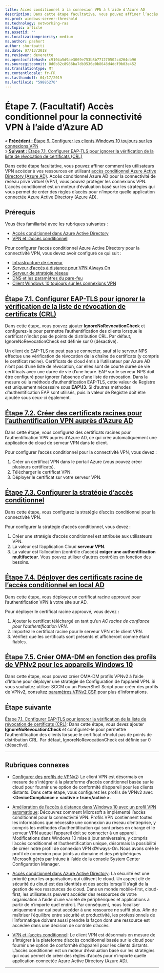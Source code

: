 ```yaml
---
title: Accès conditionnel à la connexion VPN à l'aide d'Azure AD
description: Dans cette étape facultative, vous pouvez affiner l’accès d’utilisateurs VPN autorisé vos ressources à l’aide de l’accès conditionnel Azure Active Directory (Azure AD).
ms.prod: windows-server-threshold
ms.technology: networking-ras
ms.topic: article
ms.assetid: ''
ms.localizationpriority: medium
ms.author: pashort
author: shortpatti
ms.date: 07/13/2018
ms.reviewer: deverette
ms.openlocfilehash: c9104a5d9ae3069e753b8b771270502c4264db96
ms.sourcegitcommit: 0d0b32c8986ba7db9536e0b8648d4ddf9b03e452
ms.translationtype: MT
ms.contentlocale: fr-FR
ms.lasthandoff: 04/17/2019
ms.locfileid: "59885270"
---
```

# <a name="step-7-optional-conditional-access-for-vpn-connectivity-using-azure-ad"></a>Étape 7. (Facultatif) Accès conditionnel pour la connectivité VPN à l’aide d’Azure AD

&#171;  [**Précédent :** Étape 6. Configurer les clients Windows 10 toujours sur les connexions VPN](always-on-vpn/deploy/vpn-deploy-client-vpn-connections.md)<br>
&#187;[ **Suivant :** Étape 7.1. Configurer EAP-TLS pour ignorer la vérification de la liste de révocation de certificats (CRL)](vpn-config-eap-tls-to-ignore-crl-checking.md)

Dans cette étape facultative, vous pouvez affiner comment les utilisateurs VPN accéder à vos ressources en utilisant [accès conditionnel Azure Active Directory (Azure AD)](https://docs.microsoft.com/azure/active-directory/active-directory-conditional-access-azure-portal). Accès conditionnel Azure AD pour la connectivité de réseau privé virtuel (VPN), vous pouvez protéger les connexions VPN. L’accès conditionnel est un moteur d’évaluation basé sur les stratégies qui vous permet de créer des règles d’accès pour n’importe quelle application connectée Azure Active Directory (Azure AD). 

## <a name="prerequisites"></a>Prérequis

Vous êtes familiarisé avec les rubriques suivantes :
- [Accès conditionnel dans Azure Active Directory](https://docs.microsoft.com/azure/active-directory/active-directory-conditional-access-azure-portal)
- [VPN et l’accès conditionnel](https://docs.microsoft.com/windows/access-protection/vpn/vpn-conditional-access)

Pour configurer l’accès conditionnel Azure Active Directory pour la connectivité VPN, vous devez avoir configuré ce qui suit :
- [Infrastructure de serveur](always-on-vpn/deploy/vpn-deploy-server-infrastructure.md)
- [Serveur d’accès à distance pour VPN Always On](always-on-vpn/deploy/vpn-deploy-ras.md)
- [Serveur de stratégie réseau](always-on-vpn/deploy/vpn-deploy-nps.md)
- [DNS et les paramètres du pare-feu](always-on-vpn/deploy/vpn-deploy-dns-firewall.md)
- [Client Windows 10 toujours sur les connexions VPN](always-on-vpn/deploy/vpn-deploy-client-vpn-connections.md)

## <a name="step-71-configure-eap-tls-to-ignore-certificate-revocation-list-crl-checkingvpn-config-eap-tls-to-ignore-crl-checkingmd"></a>[Étape 7.1. Configurer EAP-TLS pour ignorer la vérification de la liste de révocation de certificats (CRL)](vpn-config-eap-tls-to-ignore-crl-checking.md)

Dans cette étape, vous pouvez ajouter **IgnoreNoRevocationCheck** et configurez-le pour permettre l’authentification des clients lorsque le certificat n’inclut pas de points de distribution CRL. Par défaut, IgnoreNoRevocationCheck est définie sur 0 (désactivé).

Un client de EAP-TLS ne peut pas se connecter, sauf si le serveur NPS effectue une vérification de révocation de la chaîne de certificats (y compris le certificat racine). Certificats de cloud émis à l’utilisateur par Azure AD n’ont pas d’une liste de révocation, car elles sont de courte durée de vie certificats avec une durée de vie d’une heure. EAP sur le serveur NPS doit être configuré pour ignorer l’absence d’une liste de révocation. Dans la mesure où la méthode d’authentification EAP-TLS, cette valeur de Registre est uniquement nécessaire sous **EAP\13**. Si d’autres méthodes d’authentification EAP sont utilisés, puis la valeur de Registre doit être ajoutée sous ceux-ci également. 




## <a name="step-72-create-root-certificates-for-vpn-authentication-with-azure-advpn-create-root-cert-for-vpn-auth-azure-admd"></a>[Étape 7.2. Créer des certificats racines pour l’authentification VPN auprès d’Azure AD](vpn-create-root-cert-for-vpn-auth-azure-ad.md)

Dans cette étape, vous configurez des certificats racines pour l’authentification VPN auprès d’Azure AD, ce qui crée automatiquement une application de cloud de serveur VPN dans le client.  

Pour configurer l’accès conditionnel pour la connectivité VPN, vous devez :
1. Créer un certificat VPN dans le portail Azure (vous pouvez créer plusieurs certificats).
2. Télécharger le certificat VPN.
3. Déployer le certificat sur votre serveur VPN.

## <a name="step-73-configure-the-conditional-access-policyvpn-config-conditional-access-policymd"></a>[Étape 7.3. Configurer la stratégie d’accès conditionnel](vpn-config-conditional-access-policy.md)

Dans cette étape, vous configurez la stratégie d’accès conditionnel pour la connectivité VPN. 

Pour configurer la stratégie d’accès conditionnel, vous devez :
1. Créer une stratégie d’accès conditionnel est attribuée aux utilisateurs VPN.
2. La valeur est l’application Cloud **serveur VPN**.
3. La valeur est l’allocation (contrôle d’accès) **exiger une authentification multifacteur**.  Vous pouvez utiliser d’autres contrôles en fonction des besoins.

## <a name="step-74-deploy-conditional-access-root-certificates-to-on-premises-advpn-deploy-cond-access-root-cert-to-on-premise-admd"></a>[Étape 7.4. Déployer des certificats racine de l’accès conditionnel en local AD](vpn-deploy-cond-access-root-cert-to-on-premise-ad.md)

Dans cette étape, vous déployez un certificat racine approuvé pour l’authentification VPN à votre site sur AD.

Pour déployer le certificat racine approuvé, vous devez :
1. Ajouter le certificat téléchargé en tant qu’un *AC racine de confiance pour l’authentification VPN*.
2. Importez le certificat racine pour le serveur VPN et le client VPN.
3. Vérifiez que les certificats sont présents et afficheront comme étant fiables.


## <a name="step-75-create-oma-dm-based-vpnv2-profiles-to-windows-10-devicesvpn-create-oma-dm-based-vpnv2-profilesmd"></a>[Étape 7.5. Créer OMA-DM en fonction des profils de VPNv2 pour les appareils Windows 10](vpn-create-oma-dm-based-vpnv2-profiles.md)

Dans cette étape, vous pouvez créer OMA-DM profils VPNv2 à l’aide d’Intune pour déployer une stratégie de Configuration de l’appareil VPN. Si vous souhaitez utiliser SCCM ou un PowerShell Script pour créer des profils de VPNv2, consultez [paramètres VPNv2 CSP](https://docs.microsoft.com/windows/client-management/mdm/vpnv2-csp) pour plus d’informations. 


## <a name="next-step"></a>Étape suivante
[Étape 7.1. Configurer EAP-TLS pour ignorer la vérification de la liste de révocation de certificats (CRL)](vpn-config-eap-tls-to-ignore-crl-checking.md): Dans cette étape, vous devez ajouter **IgnoreNoRevocationCheck** et configurez-le pour permettre l’authentification des clients lorsque le certificat n’inclut pas de points de distribution CRL. Par défaut, IgnoreNoRevocationCheck est définie sur 0 (désactivé).

---

## <a name="related-topics"></a>Rubriques connexes
- [Configurer des profils de VPNv2](https://docs.microsoft.com/windows/access-protection/vpn/vpn-conditional-access): Le client VPN est désormais en mesure de s’intégrer à la plateforme d’accès conditionnel basée sur le cloud pour fournir une option de conformité d’appareil pour les clients distants. Dans cette étape, vous configurez les profils de VPNv2 avec  **\<DeviceCompliance > \<activé > true\</activé >**. 
 
- [Amélioration de l’accès à distance dans Windows 10 avec un profil VPN automatique](https://www.microsoft.com/itshowcase/Article/Content/894/Enhancing-remote-access-in-Windows-10-with-an-automatic-VPN-profile): Découvrez comment Microsoft a implémenté l’accès conditionnel pour la connectivité VPN. Profils VPN contiennent toutes les informations que nécessite une connexion au réseau d’entreprise, y compris les méthodes d’authentification qui sont prises en charge et le serveur VPN auquel l’appareil doit se connecter à un appareil. Modifications dans Windows 10 mise à jour anniversaire, y compris l’accès conditionnel et l’authentification unique, désormais la possibilité de créer notre profil de connexion VPN d’Always-On. Nous avons créé le profil de connexion pour joints au domaine et des périphériques Microsoft gérés par Intune à l’aide de la console System Center Configuration Manager. 

- [Accès conditionnel dans Azure Active Directory](https://docs.microsoft.com/azure/active-directory/active-directory-conditional-access-azure-portal): La sécurité est une priorité pour les organisations qui utilisent le cloud. Un aspect clé de sécurité du cloud est des identités et des accès lorsqu’il s’agit de la gestion de vos ressources de cloud. Dans un monde mobile-first, cloud-first, les utilisateurs peuvent accéder des ressources de votre organisation à l’aide d’une variété de périphériques et applications à partir de n’importe quel endroit. Par conséquent, nous focaliser uniquement sur qui peut accéder à une ressource ne suffit plus. Afin de maîtriser l’équilibre entre sécurité et productivité, les professionnels de l’informatique doivent aussi prendre la façon dont une ressource est accédée dans une décision de contrôle d’accès.

- [VPN et l’accès conditionnel](https://docs.microsoft.com/windows/access-protection/vpn/vpn-conditional-access): Le client VPN est désormais en mesure de s’intégrer à la plateforme d’accès conditionnel basée sur le cloud pour fournir une option de conformité d’appareil pour les clients distants. L’accès conditionnel est un moteur d’évaluation basé sur les stratégies qui vous permet de créer des règles d’accès pour n’importe quelle application connectée Azure Active Directory (Azure AD). 

---